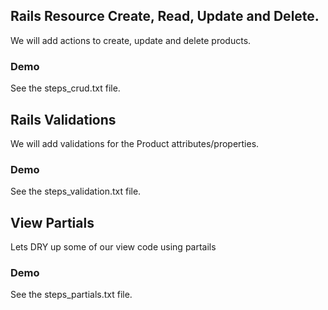## Rails Resource Create, Read, Update and Delete.
We will add actions to create, update and delete products. 
### Demo
See the steps_crud.txt file.

## Rails Validations
We will add validations for the Product attributes/properties.
### Demo
See the steps_validation.txt file.


## View Partials
Lets DRY up some of our view code using partails
### Demo
See the steps_partials.txt file.


